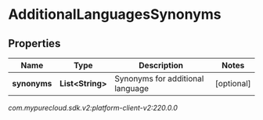# AdditionalLanguagesSynonyms


## Properties

| Name | Type | Description | Notes |
| ------------ | ------------- | ------------- | ------------- |
| **synonyms** | **List&lt;String&gt;** | Synonyms for additional language |  [optional] |




_com.mypurecloud.sdk.v2:platform-client-v2:220.0.0_
